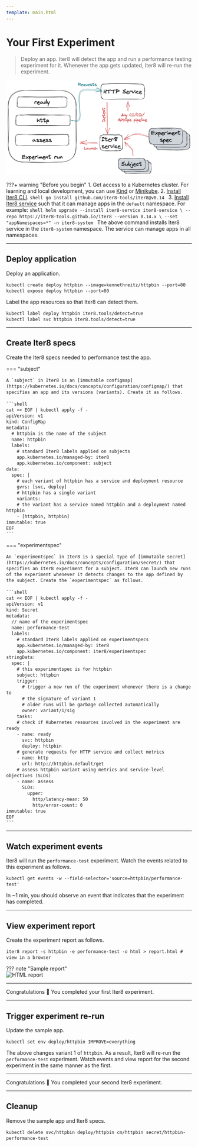 ```yaml
---
template: main.html
---
```


# Your First Experiment

> Deploy an app. Iter8 will detect the app and run a performance testing experiment for it. Whenever the app gets updated, Iter8 will re-run the experiment.

![HTTP load testing](images/http.png)

???+ warning "Before you begin"
    1. Get access to a Kubernetes cluster. For learning and local development, you can use [Kind](https://kind.sigs.k8s.io/) or [Minikube](https://minikube.sigs.k8s.io/docs/).
    2. [Install Iter8 CLI](install.md#install-iter8-cli).
    ```shell
    go install github.com/iter8-tools/iter8@v0.14
    ```
    3. [Install Iter8 service](install.md#install-iter8-service) such that it can manage apps in the `default` namespace. For example:
    ```shell
    helm upgrade --install iter8-service iter8-service \
    --repo https://iter8-tools.github.io/iter8 --version 0.14.x \
    --set "appNamespaces=*" -n iter8-system
    ```
    The above command installs Iter8 service in the `iter8-system` namespace. The service can manage apps in all namespaces.

***

## Deploy application

Deploy an application.

```shell
kubectl create deploy httpbin --image=kennethreitz/httpbin --port=80
kubectl expose deploy httpbin --port=80
```

Label the app resources so that Iter8 can detect them.
```shell
kubectl label deploy httpbin iter8.tools/detect=true
kubectl label svc httpbin iter8.tools/detect=true
```

***

## Create Iter8 specs

Create the Iter8 specs needed to performance test the app.

=== "subject"

    A `subject` in Iter8 is an [immutable configmap](https://kubernetes.io/docs/concepts/configuration/configmap/) that specifies an app and its versions (variants). Create it as follows.

    ```shell
    cat << EOF | kubectl apply -f -
    apiVersion: v1
    kind: ConfigMap
    metadata:
      # httpbin is the name of the subject
      name: httpbin
      labels:
        # standard Iter8 labels applied on subjects
        app.kubernetes.io/managed-by: iter8
        app.kubernetes.io/component: subject
    data:
      spec: |
        # each variant of httpbin has a service and deployment resource
        gvrs: [svc, deploy]
        # httpbin has a single variant
        variants:
        # the variant has a service named httpbin and a deployment named httpbin
        - [httpbin, httpbin]
    immutable: true
    EOF
    ```

=== "experimentspec"

    An `experimentspec` in Iter8 is a special type of [immutable secret](https://kubernetes.io/docs/concepts/configuration/secret/) that specifies an Iter8 experiment for a subject. Iter8 can launch new runs of the experiment whenever it detects changes to the app defined by the subject. Create the `experimentspec` as follows.

    ```shell
    cat << EOF | kubectl apply -f -
    apiVersion: v1
    kind: Secret
    metadata:
      // name of the experimentspec
      name: performance-test
      labels:
        # standard Iter8 labels applied on experimentspecs
        app.kubernetes.io/managed-by: iter8   
        app.kubernetes.io/component: iter8/experimentspec
    stringData:
      spec: |
        # this experimentspec is for httpbin
        subject: httpbin
        trigger:
          # trigger a new run of the experiment whenever there is a change to
          # the signature of variant 1
          # older runs will be garbage collected automatically
          owner: variant/1/sig
        tasks:
        # check if Kubernetes resources involved in the experiment are ready
        - name: ready
          svc: httpbin
          deploy: httpbin
        # generate requests for HTTP service and collect metrics
        - name: http
          url: http://httpbin.default/get
        # assess httpbin variant using metrics and service-level objectives (SLOs)
        - name: assess
          SLOs:
            upper: 
              http/latency-mean: 50
              http/error-count: 0
    immutable: true
    EOF
    ```

***

## Watch experiment events
Iter8 will run the `performance-test` experiment. Watch the events related to this experiment as follows.
```shell
kubectl get events -w --field-selector='source=httpbin/performance-test'
```

In ~1 min, you should observe an event that indicates that the experiment has completed.

***

## View experiment report
Create the experiment report as follows.

```shell
iter8 report -s httpbin -e performance-test -o html > report.html # view in a browser
```

??? note "Sample report"    
    ![HTML report](images/report.html.png)
        
***

Congratulations :tada: You completed your first Iter8 experiment.

***

## Trigger experiment re-run

Update the sample app.

```shell
kubectl set env deploy/httpbin IMPROVE=everything
```

The above changes variant 1 of `httpbin`. As a result, Iter8 will re-run the `performance-test` experiment. Watch events and view report for the second experiment in the same manner as the first.

***

Congratulations :tada: You completed your second Iter8 experiment.

***


## Cleanup
Remove the sample app and Iter8 specs.

```shell
kubectl delete svc/httpbin deploy/httpbin cm/httpbin secret/httpbin-performance-test
```

